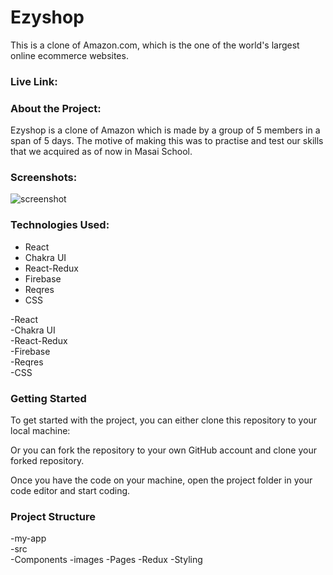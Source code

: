 

<h1>Ezyshop</h1>

This is a clone of Amazon.com, which is the one of the world's largest online ecommerce websites.

<h3>Live Link:</h3>


<h3>About the Project:</h3>
Ezyshop is a clone of Amazon which is made by a group of 5 members in a span of 5 days. The motive of making this was to practise and test our skills that we acquired as of now in Masai School.    
        

           
<h3>Screenshots:</h3>
<img src="[https://drive.google.com/file/d/1WylTqYaICHtp9Ze0sELZq_lNuLVZToqO/view?usp=share_link](https://drive.google.com/file/d/1WylTqYaICHtp9Ze0sELZq_lNuLVZToqO/view?usp=share_link)" alt="screenshot">

<h3>Technologies Used:</h3>
<ul>
        <li>React</li>
        <li>Chakra UI</li>
        <li>React-Redux</li>
        <li>Firebase</li>
        <li>Reqres</li>
        <li>CSS</li>
</ul>
-React <br>
-Chakra UI <br>
-React-Redux <br>
-Firebase <br>
-Reqres <br>
-CSS <br>

<h3>Getting Started</h3>
To get started with the project, you can either clone this repository to your local machine:

Or you can fork the repository to your own GitHub account and clone your forked repository.

Once you have the code on your machine, open the project folder in your code editor and start coding.

<h3>Project Structure</h3>
-my-app <br>
    -src <br>
        -Components
        -images
        -Pages
        -Redux
        -Styling

        

